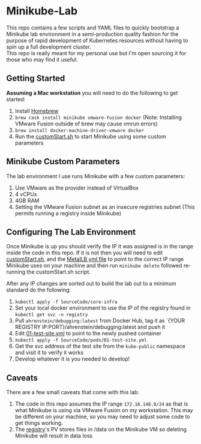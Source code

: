 Minikube-Lab
============
This repo contains a few scripts and YAML files to quickly bootstrap a Minikube lab environment in a semi-production quality fashion
for the purpose of rapid development of Kubernetes resources without having to spin up a full development cluster.  
This repo is really meant for my personal use but I'm open sourcing it for those who may find it useful.

Getting Started
------------
**Assuming a Mac workstation** you will need to do the following to get started:

1. Install [Homebrew](https://brew.sh)
2. `brew cask install minikube vmware-fusion docker` (Note: Installing VMware Fusion outside of brew may cause vmrun errors)
3. `brew install docker-machine-driver-vmware docker`
4. Run the [customStart.sh](SourceCode/customStart.sh) to start Minikube using some custom parameters

Minikube Custom Parameters
--------------------------
The lab environment I use runs Minikube with a few custom parameters:

1. Use VMware as the provider instead of VirtualBox
2. 4 vCPUs
3. 4GB RAM
4. Setting the VMware Fusion subnet as an insecure registries subnet (This permits running a registry inside Minikube)

Configuring The Lab Environment
-------------------------------
Once Minikube is up you should verify the IP it was assigned is in the range inside the code in this repo. If it is not
then you will need to edit [customStart.sh](SourceCode/customStart.sh), and the
[MetalLB yml file](SourceCode/core-infra/05-metallb-loadbalancer.yml) to point to the correct IP range Minikube
uses on your machine and then run `minikube delete` followed re-running the customStart.sh script.

After any IP changes are sorted out to build the lab out to a minimum standard do the following:

1. `kubectl apply -f SourceCode/core-infra`
2. Set your local docker environment to use the IP of the registry found in `kubectl get svc -n registry`
3. Pull `ahrenstein/debugging:latest` from Docker Hub, tag it as `{YOUR REGISTRY IP:PORT}/ahrenstein/debugging:latest
and push it
4. Edit [01-test-site.yml](SourceCode/pods/01-test-site.yml) to point to the newly pushed container
5. `kubectl apply -f SourceCode/pods/01-test-site.yml`
6. Get the svc address of the test site from the `kube-public` namespace and visit it to verify it works
7. Develop whatever it is you needed to develop!

Caveats
-------
There are a few small caveats that come with this lab:

1. The code in this repo assumes the IP range `172.16.148.0/24` as that is what Minikube is using via VMware Fusion
on my workstation. This may be different on your machine, so you may need to adjust some code to get things working.
2. The [registry](SourceCode/core-infra/06-registry.yml)'s PV stores files in /data on the Minikube VM so deleting Minikube
will result in data loss

